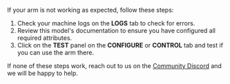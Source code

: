 If your arm is not working as expected, follow these steps:

1. Check your machine logs on the **LOGS** tab to check for errors.
2. Review this model's documentation to ensure you have configured all required attributes.
3. Click on the **TEST** panel on the **CONFIGURE** or **CONTROL** tab and test if you can use the arm there.

If none of these steps work, reach out to us on the [Community Discord](https://discord.gg/viam) and we will be happy to help.